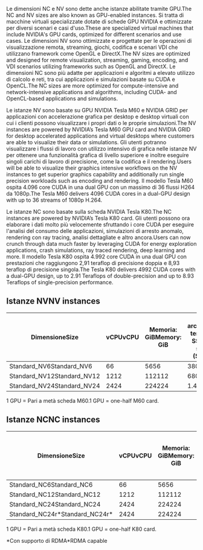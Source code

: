 
<span data-ttu-id="ee871-101">Le dimensioni NC e NV sono dette anche istanze abilitate tramite GPU.</span><span class="sxs-lookup"><span data-stu-id="ee871-101">The NC and NV sizes are also known as GPU-enabled instances.</span></span> <span data-ttu-id="ee871-102">Si tratta di macchine virtuali specializzate dotate di schede GPU NVIDIA e ottimizzate per diversi scenari e casi d'uso.</span><span class="sxs-lookup"><span data-stu-id="ee871-102">These are specialized virtual machines that include NVIDIA's GPU cards, optimized for different scenarios and use cases.</span></span> <span data-ttu-id="ee871-103">Le dimensioni NV sono ottimizzate e progettate per le operazioni di visualizzazione remota, streaming, giochi, codifica e scenari VDI che utilizzano framework come OpenGL e DirectX.</span><span class="sxs-lookup"><span data-stu-id="ee871-103">The NV sizes are optimized and designed for remote visualization, streaming, gaming, encoding, and VDI scenarios utilizing frameworks such as OpenGL and DirectX.</span></span> <span data-ttu-id="ee871-104">Le dimensioni NC sono più adatte per applicazioni e algoritmi a elevato utilizzo di calcolo e reti, tra cui applicazioni e simulazioni basate su CUDA e OpenCL.</span><span class="sxs-lookup"><span data-stu-id="ee871-104">The NC sizes are more optimized for compute-intensive and network-intensive applications and algorithms, including CUDA- and OpenCL-based applications and simulations.</span></span> 


<span data-ttu-id="ee871-105">Le istanze NV sono basate su GPU NVIDIA Tesla M60 e NVIDIA GRID per applicazioni con accelerazione grafica per desktop e desktop virtuali con cui i clienti possono visualizzare i propri dati o le proprie simulazioni.</span><span class="sxs-lookup"><span data-stu-id="ee871-105">The NV instances are powered by NVIDIA’s Tesla M60 GPU card and NVIDIA GRID for desktop accelerated applications and virtual desktops where customers are able to visualize their data or simulations.</span></span> <span data-ttu-id="ee871-106">Gli utenti potranno visualizzare i flussi di lavoro con utilizzo intensivo di grafica nelle istanze NV per ottenere una funzionalità grafica di livello superiore e inoltre eseguire singoli carichi di lavoro di precisione, come la codifica e il rendering.</span><span class="sxs-lookup"><span data-stu-id="ee871-106">Users will be able to visualize their graphics intensive workflows on the NV instances to get superior graphics capability and additionally run single precision workloads such as encoding and rendering.</span></span> <span data-ttu-id="ee871-107">Il modello Tesla M60 ospita 4.096 core CUDA in una dual GPU con un massimo di 36 flussi H264 da 1080p.</span><span class="sxs-lookup"><span data-stu-id="ee871-107">The Tesla M60 delivers 4096 CUDA cores in a dual-GPU design with up to 36 streams of 1080p H.264.</span></span> 

<span data-ttu-id="ee871-108">Le istanze NC sono basate sulla scheda NVIDIA Tesla K80.</span><span class="sxs-lookup"><span data-stu-id="ee871-108">The NC instances are powered by NVIDIA’s Tesla K80 card.</span></span> <span data-ttu-id="ee871-109">Gli utenti possono ora elaborare i dati molto più velocemente sfruttando i core CUDA per eseguire l'analisi del consumo delle applicazioni, simulazioni di arresto anomalo, rendering con ray tracing, analisi dettagliate e altro ancora.</span><span class="sxs-lookup"><span data-stu-id="ee871-109">Users can now crunch through data much faster by leveraging CUDA for energy exploration applications, crash simulations, ray traced rendering, deep learning and more.</span></span> <span data-ttu-id="ee871-110">Il modello Tesla K80 ospita 4.992 core CUDA in una dual GPU con prestazioni che raggiungono 2,91 teraflop di precisione doppia e 8,93 teraflop di precisione singola.</span><span class="sxs-lookup"><span data-stu-id="ee871-110">The Tesla K80 delivers 4992 CUDA cores with a dual-GPU design, up to 2.91 Teraflops of double-precision and up to 8.93 Teraflops of single-precision performance.</span></span>

## <a name="nv-instances"></a><span data-ttu-id="ee871-111">Istanze NV</span><span class="sxs-lookup"><span data-stu-id="ee871-111">NV instances</span></span>

| <span data-ttu-id="ee871-112">Dimensione</span><span class="sxs-lookup"><span data-stu-id="ee871-112">Size</span></span> | <span data-ttu-id="ee871-113">vCPU</span><span class="sxs-lookup"><span data-stu-id="ee871-113">vCPU</span></span> | <span data-ttu-id="ee871-114">Memoria: GiB</span><span class="sxs-lookup"><span data-stu-id="ee871-114">Memory: GiB</span></span> | <span data-ttu-id="ee871-115">GiB di archiviazione temp (unità SSD)</span><span class="sxs-lookup"><span data-stu-id="ee871-115">Temp storage (SSD) GiB</span></span> | <span data-ttu-id="ee871-116">GPU</span><span class="sxs-lookup"><span data-stu-id="ee871-116">GPU</span></span> | <span data-ttu-id="ee871-117">Numero massimo di dischi dati</span><span class="sxs-lookup"><span data-stu-id="ee871-117">Maximum data disks</span></span> |
| --- | --- | --- | --- | --- | --- |
| <span data-ttu-id="ee871-118">Standard_NV6</span><span class="sxs-lookup"><span data-stu-id="ee871-118">Standard_NV6</span></span> |<span data-ttu-id="ee871-119">6</span><span class="sxs-lookup"><span data-stu-id="ee871-119">6</span></span> |<span data-ttu-id="ee871-120">56</span><span class="sxs-lookup"><span data-stu-id="ee871-120">56</span></span> |<span data-ttu-id="ee871-121">380</span><span class="sxs-lookup"><span data-stu-id="ee871-121">380</span></span> | <span data-ttu-id="ee871-122">1</span><span class="sxs-lookup"><span data-stu-id="ee871-122">1</span></span> | <span data-ttu-id="ee871-123">8</span><span class="sxs-lookup"><span data-stu-id="ee871-123">8</span></span> |
| <span data-ttu-id="ee871-124">Standard_NV12</span><span class="sxs-lookup"><span data-stu-id="ee871-124">Standard_NV12</span></span> |<span data-ttu-id="ee871-125">12</span><span class="sxs-lookup"><span data-stu-id="ee871-125">12</span></span> |<span data-ttu-id="ee871-126">112</span><span class="sxs-lookup"><span data-stu-id="ee871-126">112</span></span> |<span data-ttu-id="ee871-127">680</span><span class="sxs-lookup"><span data-stu-id="ee871-127">680</span></span> | <span data-ttu-id="ee871-128">2</span><span class="sxs-lookup"><span data-stu-id="ee871-128">2</span></span> | <span data-ttu-id="ee871-129">16</span><span class="sxs-lookup"><span data-stu-id="ee871-129">16</span></span> |
| <span data-ttu-id="ee871-130">Standard_NV24</span><span class="sxs-lookup"><span data-stu-id="ee871-130">Standard_NV24</span></span> |<span data-ttu-id="ee871-131">24</span><span class="sxs-lookup"><span data-stu-id="ee871-131">24</span></span> |<span data-ttu-id="ee871-132">224</span><span class="sxs-lookup"><span data-stu-id="ee871-132">224</span></span> |<span data-ttu-id="ee871-133">1.440</span><span class="sxs-lookup"><span data-stu-id="ee871-133">1440</span></span> | <span data-ttu-id="ee871-134">4</span><span class="sxs-lookup"><span data-stu-id="ee871-134">4</span></span> | <span data-ttu-id="ee871-135">32</span><span class="sxs-lookup"><span data-stu-id="ee871-135">32</span></span> |

<span data-ttu-id="ee871-136">1 GPU = Pari a metà scheda M60.</span><span class="sxs-lookup"><span data-stu-id="ee871-136">1 GPU = one-half M60 card.</span></span>

## <a name="nc-instances"></a><span data-ttu-id="ee871-137">Istanze NC</span><span class="sxs-lookup"><span data-stu-id="ee871-137">NC instances</span></span>

| <span data-ttu-id="ee871-138">Dimensione</span><span class="sxs-lookup"><span data-stu-id="ee871-138">Size</span></span> | <span data-ttu-id="ee871-139">vCPU</span><span class="sxs-lookup"><span data-stu-id="ee871-139">vCPU</span></span> | <span data-ttu-id="ee871-140">Memoria: GiB</span><span class="sxs-lookup"><span data-stu-id="ee871-140">Memory: GiB</span></span> | <span data-ttu-id="ee871-141">GiB di archiviazione temp (unità SSD)</span><span class="sxs-lookup"><span data-stu-id="ee871-141">Temp storage (SSD) GiB</span></span> | <span data-ttu-id="ee871-142">GPU</span><span class="sxs-lookup"><span data-stu-id="ee871-142">GPU</span></span> | <span data-ttu-id="ee871-143">Numero massimo di dischi dati</span><span class="sxs-lookup"><span data-stu-id="ee871-143">Maximum data disks</span></span> |
| --- | --- | --- | --- | --- | --- |
| <span data-ttu-id="ee871-144">Standard_NC6</span><span class="sxs-lookup"><span data-stu-id="ee871-144">Standard_NC6</span></span> |<span data-ttu-id="ee871-145">6</span><span class="sxs-lookup"><span data-stu-id="ee871-145">6</span></span> |<span data-ttu-id="ee871-146">56</span><span class="sxs-lookup"><span data-stu-id="ee871-146">56</span></span> | <span data-ttu-id="ee871-147">380</span><span class="sxs-lookup"><span data-stu-id="ee871-147">380</span></span> | <span data-ttu-id="ee871-148">1</span><span class="sxs-lookup"><span data-stu-id="ee871-148">1</span></span> | <span data-ttu-id="ee871-149">8</span><span class="sxs-lookup"><span data-stu-id="ee871-149">8</span></span> |
| <span data-ttu-id="ee871-150">Standard_NC12</span><span class="sxs-lookup"><span data-stu-id="ee871-150">Standard_NC12</span></span> |<span data-ttu-id="ee871-151">12</span><span class="sxs-lookup"><span data-stu-id="ee871-151">12</span></span> |<span data-ttu-id="ee871-152">112</span><span class="sxs-lookup"><span data-stu-id="ee871-152">112</span></span> | <span data-ttu-id="ee871-153">680</span><span class="sxs-lookup"><span data-stu-id="ee871-153">680</span></span> | <span data-ttu-id="ee871-154">2</span><span class="sxs-lookup"><span data-stu-id="ee871-154">2</span></span> | <span data-ttu-id="ee871-155">16</span><span class="sxs-lookup"><span data-stu-id="ee871-155">16</span></span> |
| <span data-ttu-id="ee871-156">Standard_NC24</span><span class="sxs-lookup"><span data-stu-id="ee871-156">Standard_NC24</span></span> |<span data-ttu-id="ee871-157">24</span><span class="sxs-lookup"><span data-stu-id="ee871-157">24</span></span> |<span data-ttu-id="ee871-158">224</span><span class="sxs-lookup"><span data-stu-id="ee871-158">224</span></span> | <span data-ttu-id="ee871-159">1.440</span><span class="sxs-lookup"><span data-stu-id="ee871-159">1440</span></span> | <span data-ttu-id="ee871-160">4</span><span class="sxs-lookup"><span data-stu-id="ee871-160">4</span></span> | <span data-ttu-id="ee871-161">32</span><span class="sxs-lookup"><span data-stu-id="ee871-161">32</span></span> |
| <span data-ttu-id="ee871-162">Standard_NC24r*</span><span class="sxs-lookup"><span data-stu-id="ee871-162">Standard_NC24r*</span></span> |<span data-ttu-id="ee871-163">24</span><span class="sxs-lookup"><span data-stu-id="ee871-163">24</span></span> |<span data-ttu-id="ee871-164">224</span><span class="sxs-lookup"><span data-stu-id="ee871-164">224</span></span> | <span data-ttu-id="ee871-165">1.440</span><span class="sxs-lookup"><span data-stu-id="ee871-165">1440</span></span> | <span data-ttu-id="ee871-166">4</span><span class="sxs-lookup"><span data-stu-id="ee871-166">4</span></span> | <span data-ttu-id="ee871-167">32</span><span class="sxs-lookup"><span data-stu-id="ee871-167">32</span></span> |

<span data-ttu-id="ee871-168">1 GPU = Pari a metà scheda K80.</span><span class="sxs-lookup"><span data-stu-id="ee871-168">1 GPU = one-half K80 card.</span></span>

<span data-ttu-id="ee871-169">*Con supporto di RDMA</span><span class="sxs-lookup"><span data-stu-id="ee871-169">*RDMA capable</span></span>


